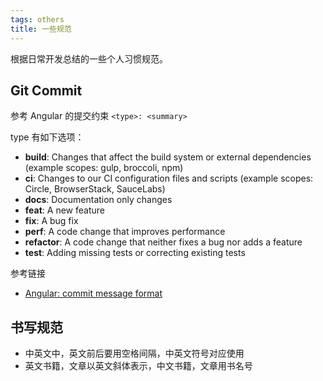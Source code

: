 ```yaml
---
tags: others
title: 一些规范
---
```

根据日常开发总结的一些个人习惯规范。

## Git Commit
参考 Angular 的提交约束 `<type>: <summary>`  

type 有如下选项：
- **build**: Changes that affect the build system or external dependencies (example scopes: gulp, broccoli, npm)
- **ci**: Changes to our CI configuration files and scripts (example scopes: Circle, BrowserStack, SauceLabs)
- **docs**: Documentation only changes
- **feat**: A new feature
- **fix**: A bug fix
- **perf**: A code change that improves performance
- **refactor**: A code change that neither fixes a bug nor adds a feature
- **test**: Adding missing tests or correcting existing tests

参考链接
- [Angular: commit message format](https://github.com/angular/angular/blob/master/CONTRIBUTING.md#-commit-message-format)

## 书写规范
- 中英文中，英文前后要用空格间隔，中英文符号对应使用
- 英文书籍，文章以英文斜体表示，中文书籍，文章用书名号